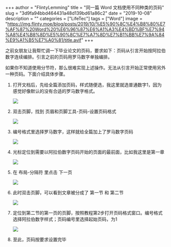 +++
author = "FlintyLemming"
title = "同一篇 Word 文档使用不同种类的页码"
slug = "3d9fa94bbd464431a48d139bd61a86c2"
date = "2019-10-08"
description = ""
categories = ["LifeTec"]
tags = ["Word"]
image = "https://img.flinty.moe/blog/posts/2019/10/%E5%90%8C%E4%B8%80%E7%AF%87%20Word%20%E6%96%87%E6%A1%A3%E4%BD%BF%E7%94%A8%E4%B8%8D%E5%90%8C%E7%A7%8D%E7%B1%BB%E7%9A%84%E9%A1%B5%E7%A0%81/title.avif"
+++

之前女朋友让我帮忙调一下毕业论文的页码，要求如下：页码从引言开始按阿拉伯数字连续编排。引言之前的页码用罗马数字单独编排。

如果你不知道使用分节符，那么很难实现上述操作。无法从引言开始正常使用另外一种页码。下面介绍具体步骤。

1. 打开文档后，先给全篇添加页码，样式随便选，我这里就选普通数字1，因为感觉好像默认的没有合适的罗马数字格式。
    
    ![](https://img.flinty.moe/blog/posts/2019/10/%E5%90%8C%E4%B8%80%E7%AF%87%20Word%20%E6%96%87%E6%A1%A3%E4%BD%BF%E7%94%A8%E4%B8%8D%E5%90%8C%E7%A7%8D%E7%B1%BB%E7%9A%84%E9%A1%B5%E7%A0%81/1.avif)
    
2. 双击页脚，找到 页眉和页脚工具-页码-设置页码格式
    
    ![](https://img.flinty.moe/blog/posts/2019/10/%E5%90%8C%E4%B8%80%E7%AF%87%20Word%20%E6%96%87%E6%A1%A3%E4%BD%BF%E7%94%A8%E4%B8%8D%E5%90%8C%E7%A7%8D%E7%B1%BB%E7%9A%84%E9%A1%B5%E7%A0%81/2.avif)
    
3. 编号格式里选择罗马数字，这样就给全篇加上了罗马数字页码
    
    ![](https://img.flinty.moe/blog/posts/2019/10/%E5%90%8C%E4%B8%80%E7%AF%87%20Word%20%E6%96%87%E6%A1%A3%E4%BD%BF%E7%94%A8%E4%B8%8D%E5%90%8C%E7%A7%8D%E7%B1%BB%E7%9A%84%E9%A1%B5%E7%A0%81/3.avif)
    
4. 光标定位到需要以阿拉伯数字页码开始的页面的最前面，比如我这里是第一章
    
    ![](https://img.flinty.moe/blog/posts/2019/10/%E5%90%8C%E4%B8%80%E7%AF%87%20Word%20%E6%96%87%E6%A1%A3%E4%BD%BF%E7%94%A8%E4%B8%8D%E5%90%8C%E7%A7%8D%E7%B1%BB%E7%9A%84%E9%A1%B5%E7%A0%81/4.avif)
    
5. 在 布局-分隔符 里点击 下一页
    
    ![](https://img.flinty.moe/blog/posts/2019/10/%E5%90%8C%E4%B8%80%E7%AF%87%20Word%20%E6%96%87%E6%A1%A3%E4%BD%BF%E7%94%A8%E4%B8%8D%E5%90%8C%E7%A7%8D%E7%B1%BB%E7%9A%84%E9%A1%B5%E7%A0%81/5.avif)
    
6. 此时双击页脚，可以看到文章被分成了 第一节 和 第二节
    
    ![](https://img.flinty.moe/blog/posts/2019/10/%E5%90%8C%E4%B8%80%E7%AF%87%20Word%20%E6%96%87%E6%A1%A3%E4%BD%BF%E7%94%A8%E4%B8%8D%E5%90%8C%E7%A7%8D%E7%B1%BB%E7%9A%84%E9%A1%B5%E7%A0%81/6.avif)
    
7. 定位到第二节的第一页的页脚，按照教程第2步打开页码格式窗口。编号格式选择阿拉伯数字样式；页码编号里选择起始页码，为1
    
    ![](https://img.flinty.moe/blog/posts/2019/10/%E5%90%8C%E4%B8%80%E7%AF%87%20Word%20%E6%96%87%E6%A1%A3%E4%BD%BF%E7%94%A8%E4%B8%8D%E5%90%8C%E7%A7%8D%E7%B1%BB%E7%9A%84%E9%A1%B5%E7%A0%81/7.avif)
    
8. 至此，页码按要求设置完毕
